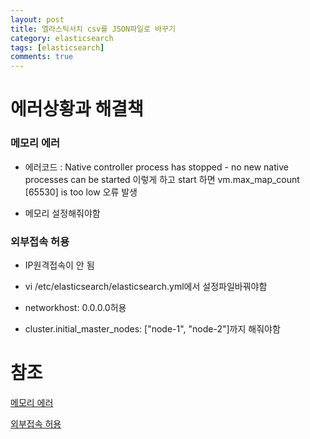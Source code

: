 ```yaml
---
layout: post
title: 엘라스틱서치 csv를 JSON파일로 바꾸기
category: elasticsearch
tags: [elasticsearch]
comments: true
---
```



# 에러상황과 해결책


### 메모리 에러

- 에러코드 : Native controller process has stopped - no new native processes can be started
이렇게 하고 start 하면 vm.max_map_count [65530] is too low 오류 발생

- 메모리 설정해줘야함

### 외부접속 허용

- IP원격접속이 안 됨

- vi /etc/elasticsearch/elasticsearch.yml에서 설정파일바꿔야함

- networkhost: 0.0.0.0허용

- cluster.initial_master_nodes: ["node-1", "node-2"]까지 해줘야함

# 참조

[메모리 에러](https://para-selene.tistory.com/52)

[외부접속 허용](https://msyu1207.tistory.com/entry/Elasticsearch-%EC%84%A4%EC%B9%98-%EB%B0%8F-%EC%99%B8%EB%B6%80-%ED%97%88%EC%9A%A9)